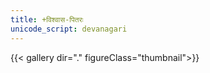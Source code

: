 ```yaml
---
title: +विश्वास-पितरः
unicode_script: devanagari
---
```

{{< gallery dir="." figureClass="thumbnail">}}
